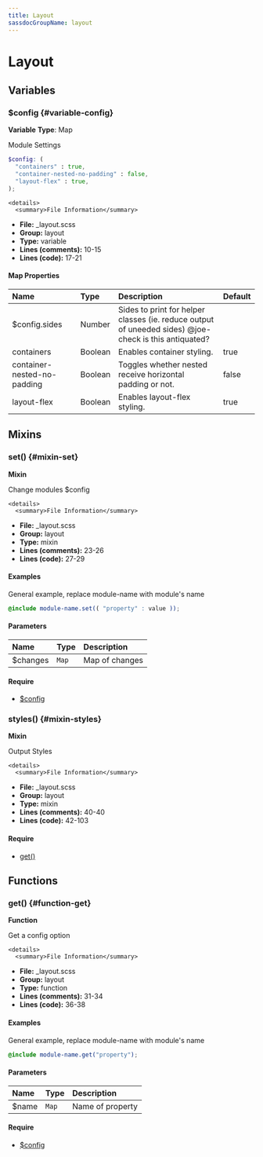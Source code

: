 ```yaml
---
title: Layout
sassdocGroupName: layout
---
```



# Layout





## Variables




<div class="sassdoc-item-header">

###  $config {#variable-config}

  <div class="sassdoc-item-header__labels">
    <span class="tag tag--primary"><strong>Variable</strong></span> <span class="tag"><strong>Type</strong>: Map</span>
  </div>

</div>

  

Module Settings
    
    

``` scss
$config: (
  "containers" : true,
  "container-nested-no-padding" : false,
  "layout-flex" : true,
);
```
  

    <details>
      <summary>File Information</summary>
- **File:** _layout.scss
- **Group:** layout
- **Type:** variable
- **Lines (comments):** 10-15
- **Lines (code):** 17-21
    </details>
    

#### Map Properties


|Name|Type|Description|Default|
|:--|:--|:--|:--|
|$config.sides|Number|Sides to print for helper classes (ie. reduce output of uneeded sides) @joe-check is this antiquated?||
|containers|Boolean|Enables container styling.|true|
|container-nested-no-padding|Boolean|Toggles whether nested receive horizontal padding or not.|false|
|layout-flex|Boolean|Enables layout-flex styling.|true|

    
  

## Mixins




<div class="sassdoc-item-header">

###  set() {#mixin-set}

  <div class="sassdoc-item-header__labels">
    <span class="tag tag--primary"><strong>Mixin</strong></span>
  </div>

</div>

  

Change modules $config
    
    

    <details>
      <summary>File Information</summary>
- **File:** _layout.scss
- **Group:** layout
- **Type:** mixin
- **Lines (comments):** 23-26
- **Lines (code):** 27-29
    </details>
    

#### Examples

General example, replace module-name with module's name      


``` scss
@include module-name.set(( "property" : value ));
```
  

      

#### Parameters


|Name|Type|Description|
|:--|:--|:--|
|$changes|`Map`|Map of changes|

    

#### Require

- [$config](/sass/base/elements/#variable-config)
  


<div class="sassdoc-item-header">

###  styles() {#mixin-styles}

  <div class="sassdoc-item-header__labels">
    <span class="tag tag--primary"><strong>Mixin</strong></span>
  </div>

</div>

  

Output Styles 
    
    

    <details>
      <summary>File Information</summary>
- **File:** _layout.scss
- **Group:** layout
- **Type:** mixin
- **Lines (comments):** 40-40
- **Lines (code):** 42-103
    </details>
    

#### Require

- [get()](/sass/base/elements/#function-get)
  
  

## Functions




<div class="sassdoc-item-header">

###  get() {#function-get}

  <div class="sassdoc-item-header__labels">
    <span class="tag tag--primary"><strong>Function</strong></span>
  </div>

</div>

  

Get a config option
    
    

    <details>
      <summary>File Information</summary>
- **File:** _layout.scss
- **Group:** layout
- **Type:** function
- **Lines (comments):** 31-34
- **Lines (code):** 36-38
    </details>
    

#### Examples

General example, replace module-name with module's name      


``` scss
@include module-name.get("property");
```
  

      

#### Parameters


|Name|Type|Description|
|:--|:--|:--|
|$name|`Map`|Name of property|

    

#### Require

- [$config](/sass/base/elements/#variable-config)
  
  
  